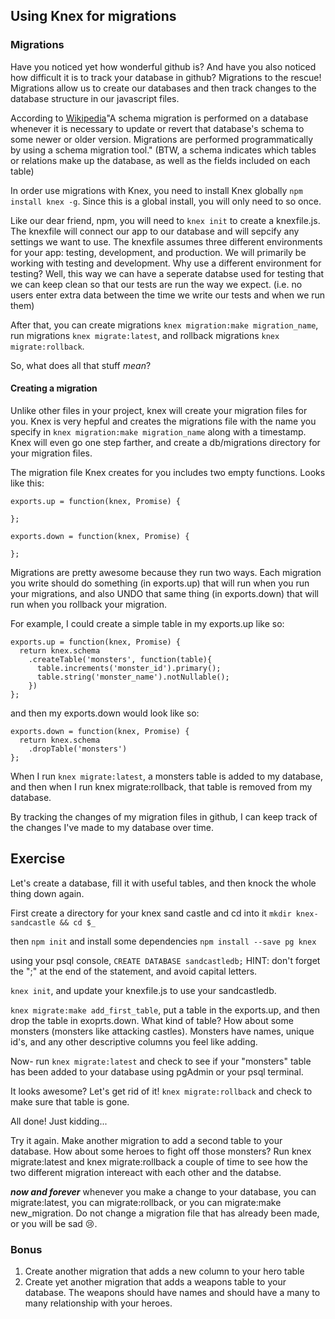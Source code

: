 ## Using Knex for migrations

### Migrations

Have you noticed yet how wonderful github is? And have you also noticed how difficult it is to track your database in github? Migrations to the rescue! Migrations allow us to create our databases and then track changes to the database structure in our javascript files.

According to [Wikipedia](https://en.wikipedia.org/wiki/Schema_migration)"A schema migration is performed on a database whenever it is necessary to update or revert that database's schema to some newer or older version. Migrations are performed programmatically by using a schema migration tool." (BTW, a schema indicates which tables or relations make up the database, as well as the fields included on each table)

In order use migrations with Knex, you need to install Knex globally `npm install knex -g`. Since this is a global install, you will only need to so once.

Like our dear friend, npm, you will need to `knex init` to create a knexfile.js. The knexfile will connect our app to our database and will sepcify any settings we want to use. The knexfile assumes three different environments for your app: testing, development, and production. We will primarily be working with testing and development. Why use a different environment for testing? Well, this way we can have a seperate databse used for testing that we can keep clean so that our tests are run the way we expect. (i.e. no users enter extra data between the time we write our tests and when we run them)

After that, you can create migrations `knex migration:make migration_name`, run migrations `knex migrate:latest`, and rollback migrations `knex migrate:rollback`.

So, what does all that stuff *mean*?

#### Creating a migration

Unlike other files in your project, knex will create your migration files for  you. Knex is very hepful and creates the migrations file with the name you specify in `knex migration:make migration_name` along with a timestamp. Knex will even go one step farther, and create a db/migrations directory for your migration files.

The migration file Knex creates for you includes two empty functions.
Looks like this:

```
exports.up = function(knex, Promise) {

};

exports.down = function(knex, Promise) {

};
```
Migrations are pretty awesome because they run two ways. Each migration you write should do something (in exports.up) that will run when you run your migrations, and also UNDO that same thing (in exports.down) that will run when you rollback your migration.

For example, I could create  a simple table in my exports.up  like so:
```
exports.up = function(knex, Promise) {
  return knex.schema
    .createTable('monsters', function(table){
      table.increments('monster_id').primary();
      table.string('monster_name').notNullable();
    })
};
```

and then my exports.down would look like so:
```
exports.down = function(knex, Promise) {
  return knex.schema
    .dropTable('monsters')
};
```

When I run `knex migrate:latest`, a monsters table is added to my database, and then when I run knex migrate:rollback, that table is removed from my database.

By tracking the changes of my migration files in github, I can keep track of the changes I've made to my database over time.

## Exercise

Let's create a database, fill it with useful tables, and then knock the whole thing down again.

First create a directory for your knex sand castle and cd into it
```mkdir knex-sandcastle && cd $_```

then `npm init` and install some dependencies
`npm install --save pg knex`

using your psql console, `CREATE DATABASE sandcastledb;`
HINT: don't forget the ";" at the end of the statement, and avoid capital letters.

`knex init`, and update your knexfile.js to use your sandcastledb.

`knex migrate:make add_first_table`, put a table in the exports.up, and then drop the table in exoprts.down. What kind of table? How about some monsters (monsters like attacking castles). Monsters have names, unique id's, and any other descriptive columns you feel like adding.

Now- run `knex migrate:latest` and check to see if your "monsters" table has been added to your database using pgAdmin or your psql terminal.

It looks awesome? Let's get rid of it! `knex migrate:rollback` and check to make sure that table is gone.

All done!
Just kidding...

Try it again. Make another migration to add a second table to your database. How about some heroes to fight off those monsters? Run knex migrate:latest and knex migrate:rollback a couple of time to see how the two different migration intereact with each other and the databse.

***now and forever*** whenever you make a change to your database, you can migrate:latest, you can migrate:rollback, or you can migrate:make new_migration. Do not change a migration file that has already been made, or you will be sad 😢.

### Bonus
1. Create another migration that adds a new column to your hero table
1. Create yet another migration that adds a weapons table to your database. The weapons should have names and should have a many to many relationship with your heroes.

